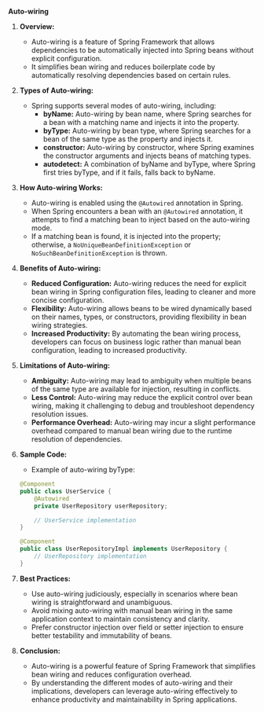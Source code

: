 **Auto-wiring**

1. **Overview:**
   - Auto-wiring is a feature of Spring Framework that allows dependencies to be automatically injected into Spring beans without explicit configuration.
   - It simplifies bean wiring and reduces boilerplate code by automatically resolving dependencies based on certain rules.

2. **Types of Auto-wiring:**
   - Spring supports several modes of auto-wiring, including:
     - **byName:** Auto-wiring by bean name, where Spring searches for a bean with a matching name and injects it into the property.
     - **byType:** Auto-wiring by bean type, where Spring searches for a bean of the same type as the property and injects it.
     - **constructor:** Auto-wiring by constructor, where Spring examines the constructor arguments and injects beans of matching types.
     - **autodetect:** A combination of byName and byType, where Spring first tries byType, and if it fails, falls back to byName.

3. **How Auto-wiring Works:**
   - Auto-wiring is enabled using the `@Autowired` annotation in Spring.
   - When Spring encounters a bean with an `@Autowired` annotation, it attempts to find a matching bean to inject based on the auto-wiring mode.
   - If a matching bean is found, it is injected into the property; otherwise, a `NoUniqueBeanDefinitionException` or `NoSuchBeanDefinitionException` is thrown.

4. **Benefits of Auto-wiring:**
   - **Reduced Configuration:** Auto-wiring reduces the need for explicit bean wiring in Spring configuration files, leading to cleaner and more concise configuration.
   - **Flexibility:** Auto-wiring allows beans to be wired dynamically based on their names, types, or constructors, providing flexibility in bean wiring strategies.
   - **Increased Productivity:** By automating the bean wiring process, developers can focus on business logic rather than manual bean configuration, leading to increased productivity.

5. **Limitations of Auto-wiring:**
   - **Ambiguity:** Auto-wiring may lead to ambiguity when multiple beans of the same type are available for injection, resulting in conflicts.
   - **Less Control:** Auto-wiring may reduce the explicit control over bean wiring, making it challenging to debug and troubleshoot dependency resolution issues.
   - **Performance Overhead:** Auto-wiring may incur a slight performance overhead compared to manual bean wiring due to the runtime resolution of dependencies.

6. **Sample Code:**
   - Example of auto-wiring byType:
   
   ```java
   @Component
   public class UserService {
       @Autowired
       private UserRepository userRepository;

       // UserService implementation
   }
   ```

   ```java
   @Component
   public class UserRepositoryImpl implements UserRepository {
       // UserRepository implementation
   }
   ```

7. **Best Practices:**
   - Use auto-wiring judiciously, especially in scenarios where bean wiring is straightforward and unambiguous.
   - Avoid mixing auto-wiring with manual bean wiring in the same application context to maintain consistency and clarity.
   - Prefer constructor injection over field or setter injection to ensure better testability and immutability of beans.

8. **Conclusion:**
   - Auto-wiring is a powerful feature of Spring Framework that simplifies bean wiring and reduces configuration overhead.
   - By understanding the different modes of auto-wiring and their implications, developers can leverage auto-wiring effectively to enhance productivity and maintainability in Spring applications.
